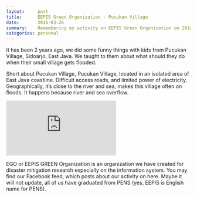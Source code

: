 ```yaml
---
layout:     post
title:      EEPIS Green Organization - Pucukan Village
date:       2016-03-26
summary:    Remembering my activity on EEPIS Green Organization on 2014
categories: personal
---
```


It has been 2 years ago, we did some funny things with kids from Pucukan Village, Sidoarjo, East Java. We taught to them about what should they do when their small village gets flooded.

Short about Pucukan Village, Pucukan Village, located in an isolated area of East Java coastline. Difficult access roads, and limited power of electricity. Geographically, it’s close to the river and sea, makes this village often on floods. It happens because river and sea overflow.

<div class="video-responsive">
	<iframe src="https://www.youtube.com/embed/Mx86jvz8nQQ" frameborder="0" allowfullscreen></iframe>
</div>

EGO or EEPIS GREEN Organization is an organization we have created for disaster mitigation research especially on the information system. You may find our Facebook feed, which posts about our activity on here. Maybe it will not update, all of us have graduated from PENS (yes, EEPIS is English name for PENS).
